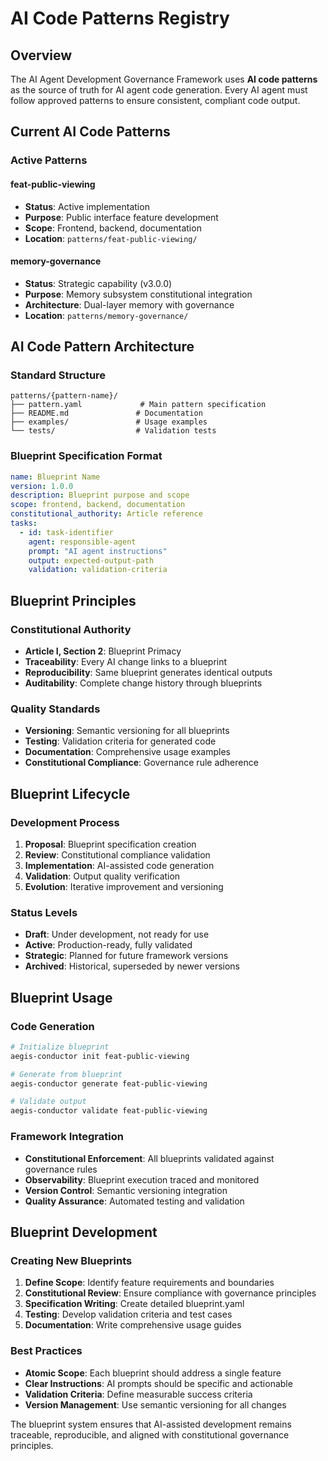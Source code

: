# AI Code Patterns Registry

## Overview

The AI Agent Development Governance Framework uses **AI code patterns** as the source of truth for AI agent code generation. Every AI agent must follow approved patterns to ensure consistent, compliant code output.

## Current AI Code Patterns

### Active Patterns

#### feat-public-viewing
- **Status**: Active implementation
- **Purpose**: Public interface feature development
- **Scope**: Frontend, backend, documentation
- **Location**: `patterns/feat-public-viewing/`

#### memory-governance  
- **Status**: Strategic capability (v3.0.0)
- **Purpose**: Memory subsystem constitutional integration
- **Architecture**: Dual-layer memory with governance
- **Location**: `patterns/memory-governance/`

## AI Code Pattern Architecture

### Standard Structure
```
patterns/{pattern-name}/
├── pattern.yaml             # Main pattern specification
├── README.md               # Documentation
├── examples/               # Usage examples
└── tests/                  # Validation tests
```

### Blueprint Specification Format
```yaml
name: Blueprint Name
version: 1.0.0
description: Blueprint purpose and scope
scope: frontend, backend, documentation
constitutional_authority: Article reference
tasks:
  - id: task-identifier
    agent: responsible-agent
    prompt: "AI agent instructions"
    output: expected-output-path
    validation: validation-criteria
```

## Blueprint Principles

### Constitutional Authority
- **Article I, Section 2**: Blueprint Primacy
- **Traceability**: Every AI change links to a blueprint
- **Reproducibility**: Same blueprint generates identical outputs
- **Auditability**: Complete change history through blueprints

### Quality Standards
- **Versioning**: Semantic versioning for all blueprints
- **Testing**: Validation criteria for generated code
- **Documentation**: Comprehensive usage examples
- **Constitutional Compliance**: Governance rule adherence

## Blueprint Lifecycle

### Development Process
1. **Proposal**: Blueprint specification creation
2. **Review**: Constitutional compliance validation
3. **Implementation**: AI-assisted code generation
4. **Validation**: Output quality verification
5. **Evolution**: Iterative improvement and versioning

### Status Levels
- **Draft**: Under development, not ready for use
- **Active**: Production-ready, fully validated
- **Strategic**: Planned for future framework versions
- **Archived**: Historical, superseded by newer versions

## Blueprint Usage

### Code Generation
```bash
# Initialize blueprint
aegis-conductor init feat-public-viewing

# Generate from blueprint
aegis-conductor generate feat-public-viewing

# Validate output
aegis-conductor validate feat-public-viewing
```

### Framework Integration
- **Constitutional Enforcement**: All blueprints validated against governance rules
- **Observability**: Blueprint execution traced and monitored
- **Version Control**: Semantic versioning integration
- **Quality Assurance**: Automated testing and validation

## Blueprint Development

### Creating New Blueprints
1. **Define Scope**: Identify feature requirements and boundaries
2. **Constitutional Review**: Ensure compliance with governance principles
3. **Specification Writing**: Create detailed blueprint.yaml
4. **Testing**: Develop validation criteria and test cases
5. **Documentation**: Write comprehensive usage guides

### Best Practices
- **Atomic Scope**: Each blueprint should address a single feature
- **Clear Instructions**: AI prompts should be specific and actionable
- **Validation Criteria**: Define measurable success criteria
- **Version Management**: Use semantic versioning for all changes

The blueprint system ensures that AI-assisted development remains traceable, reproducible, and aligned with constitutional governance principles.
